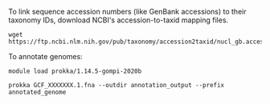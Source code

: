 
To link sequence accession numbers (like GenBank accessions) to their taxonomy IDs, download NCBI's accession-to-taxid mapping files.
```
wget https://ftp.ncbi.nlm.nih.gov/pub/taxonomy/accession2taxid/nucl_gb.accession2taxid.gz
```

To annotate genomes:
```
module load prokka/1.14.5-gompi-2020b
```
```
prokka GCF_XXXXXXX.1.fna --outdir annotation_output --prefix annotated_genome
```
